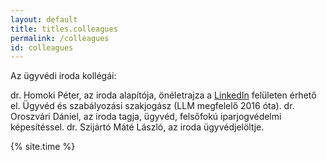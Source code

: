 ```yaml
---
layout: default
title: titles.colleagues
permalink: /colleagues
id: colleagues
---
```

Az ügyvédi iroda kollégái:

dr. Homoki Péter, az iroda alapítója, önéletrajza a <a href="https://www.linkedin.com/in/homoki">LinkedIn</a> felületen érhető el. Ügyvéd és szabályozási szakjogász (LLM megfelelő 2016 óta).
dr. Oroszvári Dániel, az iroda tagja, ügyvéd, felsőfokú iparjogvédelmi képesítéssel.
dr. Szijártó Máté László, az iroda ügyvédjelöltje.

{% site.time %}
